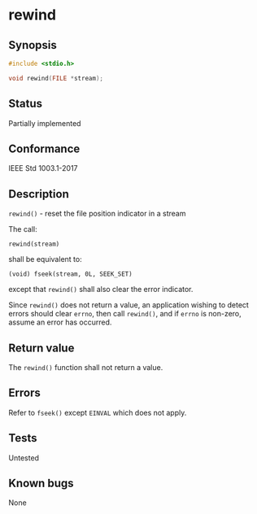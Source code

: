 # rewind

## Synopsis

```c
#include <stdio.h>

void rewind(FILE *stream);
```

## Status

Partially implemented

## Conformance

IEEE Std 1003.1-2017

## Description

`rewind()` - reset the file position indicator in a stream

The call:

`rewind(stream)`

shall be equivalent to:

`(void) fseek(stream, 0L, SEEK_SET)`

except that `rewind()` shall also clear the error indicator.

Since `rewind()` does not return a value, an application wishing to detect errors should clear `errno`, then call
`rewind()`, and if `errno` is non-zero, assume an error has occurred.

## Return value

The `rewind()` function shall not return a value.

## Errors

Refer to `fseek()` except `EINVAL` which does not apply.

## Tests

Untested

## Known bugs

None
